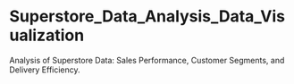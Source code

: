 # Superstore_Data_Analysis_Data_Visualization
  Analysis of Superstore Data: Sales Performance, Customer Segments, and Delivery Efficiency.  
